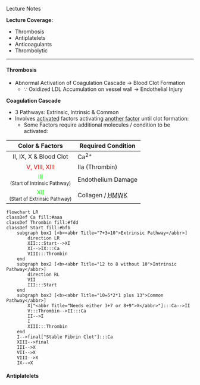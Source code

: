 Lecture Notes

**Lecture Coverage:**
- Thrombosis
- Antiplatelets
- Anticoagulants
- Thrombolytic

---
#### **Thrombosis**
- Abnormal Activation of Coagulation Cascade → Blood Clot Formation
	- ∵ Oxidized LDL Accumulation on vessel wall → Endothelial Injury

**Coagulation Cascade**
- 3 Pathways: Extrinsic, Intrinsic & Common
- Involves <abbr Title="Xa">activated</abbr> factors activating <abbr Title="X → Xa">another factor</abbr> until clot formation:
	- Some Factors require additional molecules / condition to be activated:

|                                      Color & Factors                                       | Required Condition                                                    |
| :----------------------------------------------------------------------------------------: | --------------------------------------------------------------------- |
|                                   II, IX, X & Blood Clot                                   | Ca<sup>2+</sup>                                                       |
|                           <font color="red">V, VIII, XIII</font>                           | IIa (Thrombin)                                                        |
| <font color="lime">III</abbr></font><br><font size="2">(Start of Intrinsic Pathway)</font> | Endothelium Damage                                                    |
| <font color="lime">XII</abbr></font><br><font size="2">(Start of Extrinsic Pathway)</font> | Collagen / <abbr Title="Heavy Molecular Weight Kininogen">HMWK</abbr> |

```mermaid
flowchart LR
classDef Ca fill:#aaa
classDef Thrombin fill:#fdd
classDef Start fill:#bfb
    subgraph box1 [<b><abbr Title="7+3=10">Extrinsic Pathway</abbr>]
		direction LR
		XII:::Start-->XI
		XI-->IX:::Ca
		VIII:::Thrombin
    end
    subgraph box2 [<b><abbr Title="12 to 8 without 10">Intrinsic Pathway</abbr>]
	    direction RL
	    VII
	    III:::Start
    end
    subgraph box3 [<b><abbr Title="10=5*2*1 plus 13">Common Pathway</abbr>]
	    X["<abbr Title="Needs either 3+7 or 8+9">X</abbr>"]:::Ca-->II
	    V:::Thrombin-->II:::Ca
	    II-->I
	    I
	    XIII:::Thrombin
    end
    I-->final["Stable Fibrin Clot"]:::Ca
	XIII-->final
    III-->X
    VII-->X
    VIII-->X
    IX-->X
```

#### **Antiplatelets**
